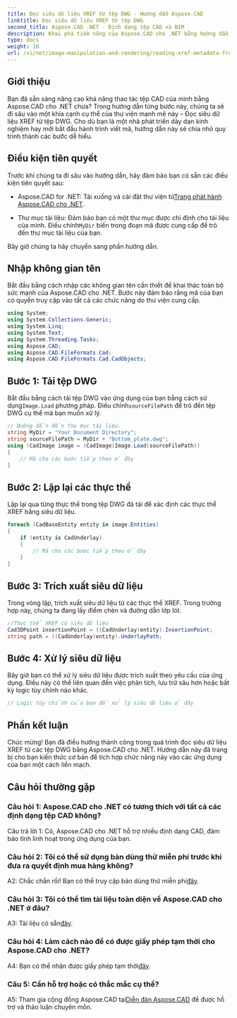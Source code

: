 ```yaml
---
title: Đọc siêu dữ liệu XREF từ tệp DWG - Hướng dẫn Aspose.CAD
linktitle: Đọc siêu dữ liệu XREF từ tệp DWG
second_title: Aspose.CAD .NET - Định dạng tệp CAD và BIM
description: Khai phá tiềm năng của Aspose.CAD cho .NET bằng hướng dẫn từng bước của chúng tôi về cách đọc siêu dữ liệu XREF từ tệp DWG.
type: docs
weight: 16
url: /vi/net/image-manipulation-and-rendering/reading-xref-metadata-from-dwg/
---
```

## Giới thiệu

Bạn đã sẵn sàng nâng cao khả năng thao tác tệp CAD của mình bằng Aspose.CAD cho .NET chưa? Trong hướng dẫn từng bước này, chúng ta sẽ đi sâu vào một khía cạnh cụ thể của thư viện mạnh mẽ này – Đọc siêu dữ liệu XREF từ tệp DWG. Cho dù bạn là một nhà phát triển dày dạn kinh nghiệm hay mới bắt đầu hành trình viết mã, hướng dẫn này sẽ chia nhỏ quy trình thành các bước dễ hiểu.

## Điều kiện tiên quyết

Trước khi chúng ta đi sâu vào hướng dẫn, hãy đảm bảo bạn có sẵn các điều kiện tiên quyết sau:

-  Aspose.CAD for .NET: Tải xuống và cài đặt thư viện từ[Trang phát hành Aspose.CAD cho .NET](https://releases.aspose.com/cad/net/).

-  Thư mục tài liệu: Đảm bảo bạn có một thư mục được chỉ định cho tài liệu của mình. Điều chỉnh`MyDir` biến trong đoạn mã được cung cấp để trỏ đến thư mục tài liệu của bạn.

Bây giờ chúng ta hãy chuyển sang phần hướng dẫn.

## Nhập không gian tên

Bắt đầu bằng cách nhập các không gian tên cần thiết để khai thác toàn bộ sức mạnh của Aspose.CAD cho .NET. Bước này đảm bảo rằng mã của bạn có quyền truy cập vào tất cả các chức năng do thư viện cung cấp.

```csharp
using System;
using System.Collections.Generic;
using System.Linq;
using System.Text;
using System.Threading.Tasks;
using Aspose.CAD;
using Aspose.CAD.FileFormats.Cad;
using Aspose.CAD.FileFormats.Cad.CadObjects;
```

## Bước 1: Tải tệp DWG

 Bắt đầu bằng cách tải tệp DWG vào ứng dụng của bạn bằng cách sử dụng`Image.Load` phương pháp. Điều chỉnh`sourceFilePath` để trỏ đến tệp DWG cụ thể mà bạn muốn xử lý.

```csharp
// Đường dẫn đến thư mục tài liệu.
string MyDir = "Your Document Directory";
string sourceFilePath = MyDir + "Bottom_plate.dwg";
using (CadImage image = (CadImage)Image.Load(sourceFilePath))
{
    // Mã cho các bước tiếp theo ở đây
}
```

## Bước 2: Lặp lại các thực thể

Lặp lại qua từng thực thể trong tệp DWG đã tải để xác định các thực thể XREF bằng siêu dữ liệu.

```csharp
foreach (CadBaseEntity entity in image.Entities)
{
    if (entity is CadUnderlay)
    {
        // Mã cho các bước tiếp theo ở đây
    }
}
```

## Bước 3: Trích xuất siêu dữ liệu

Trong vòng lặp, trích xuất siêu dữ liệu từ các thực thể XREF. Trong trường hợp này, chúng ta đang lấy điểm chèn và đường dẫn lớp lót.

```csharp
//Thực thể XREF có siêu dữ liệu
Cad3DPoint insertionPoint = ((CadUnderlay)entity).InsertionPoint;
string path = ((CadUnderlay)entity).UnderlayPath;
```

## Bước 4: Xử lý siêu dữ liệu

Bây giờ bạn có thể xử lý siêu dữ liệu được trích xuất theo yêu cầu của ứng dụng. Điều này có thể liên quan đến việc phân tích, lưu trữ sâu hơn hoặc bất kỳ logic tùy chỉnh nào khác.

```csharp
// Logic tùy chỉnh của bạn để xử lý siêu dữ liệu ở đây
```

## Phần kết luận

Chúc mừng! Bạn đã điều hướng thành công trong quá trình đọc siêu dữ liệu XREF từ các tệp DWG bằng Aspose.CAD cho .NET. Hướng dẫn này đã trang bị cho bạn kiến thức cơ bản để tích hợp chức năng này vào các ứng dụng của bạn một cách liền mạch.

## Câu hỏi thường gặp

### Câu hỏi 1: Aspose.CAD cho .NET có tương thích với tất cả các định dạng tệp CAD không?

Câu trả lời 1: Có, Aspose.CAD cho .NET hỗ trợ nhiều định dạng CAD, đảm bảo tính linh hoạt trong ứng dụng của bạn.

### Câu hỏi 2: Tôi có thể sử dụng bản dùng thử miễn phí trước khi đưa ra quyết định mua hàng không?

 A2: Chắc chắn rồi! Bạn có thể truy cập bản dùng thử miễn phí[đây](https://releases.aspose.com/).

### Câu hỏi 3: Tôi có thể tìm tài liệu toàn diện về Aspose.CAD cho .NET ở đâu?

 A3: Tài liệu có sẵn[đây](https://reference.aspose.com/cad/net/).

### Câu hỏi 4: Làm cách nào để có được giấy phép tạm thời cho Aspose.CAD cho .NET?

 A4: Bạn có thể nhận được giấy phép tạm thời[đây](https://purchase.aspose.com/temporary-license/).

### Câu 5: Cần hỗ trợ hoặc có thắc mắc cụ thể?

 A5: Tham gia cộng đồng Aspose.CAD tại[Diễn đàn Aspose.CAD](https://forum.aspose.com/c/cad/19) để được hỗ trợ và thảo luận chuyên môn.